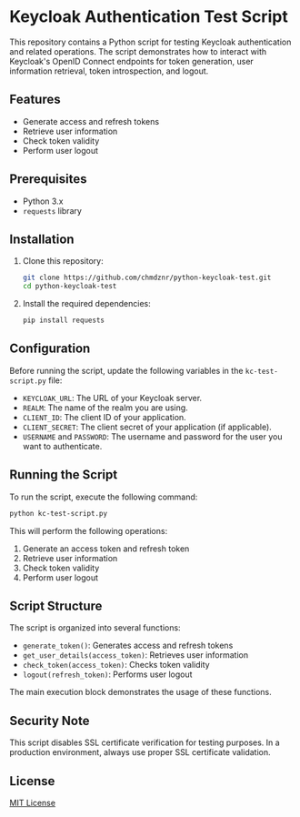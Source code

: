 # Keycloak Authentication Test Script

This repository contains a Python script for testing Keycloak authentication and related operations. The script demonstrates how to interact with Keycloak's OpenID Connect endpoints for token generation, user information retrieval, token introspection, and logout.

## Features

- Generate access and refresh tokens
- Retrieve user information
- Check token validity
- Perform user logout

## Prerequisites

- Python 3.x
- `requests` library

## Installation

1. Clone this repository:
   ```bash
   git clone https://github.com/chmdznr/python-keycloak-test.git
   cd python-keycloak-test
   ```

2. Install the required dependencies:
   ```bash
   pip install requests
   ```

## Configuration

Before running the script, update the following variables in the `kc-test-script.py` file:

- `KEYCLOAK_URL`: The URL of your Keycloak server.
- `REALM`: The name of the realm you are using.
- `CLIENT_ID`: The client ID of your application.
- `CLIENT_SECRET`: The client secret of your application (if applicable).
- `USERNAME` and `PASSWORD`: The username and password for the user you want to authenticate.

## Running the Script

To run the script, execute the following command:

```bash
python kc-test-script.py
```

This will perform the following operations:
1. Generate an access token and refresh token
2. Retrieve user information
3. Check token validity
4. Perform user logout

## Script Structure

The script is organized into several functions:

- `generate_token()`: Generates access and refresh tokens
- `get_user_details(access_token)`: Retrieves user information
- `check_token(access_token)`: Checks token validity
- `logout(refresh_token)`: Performs user logout

The main execution block demonstrates the usage of these functions.

## Security Note

This script disables SSL certificate verification for testing purposes. In a production environment, always use proper SSL certificate validation.

## License

[MIT License](LICENSE)